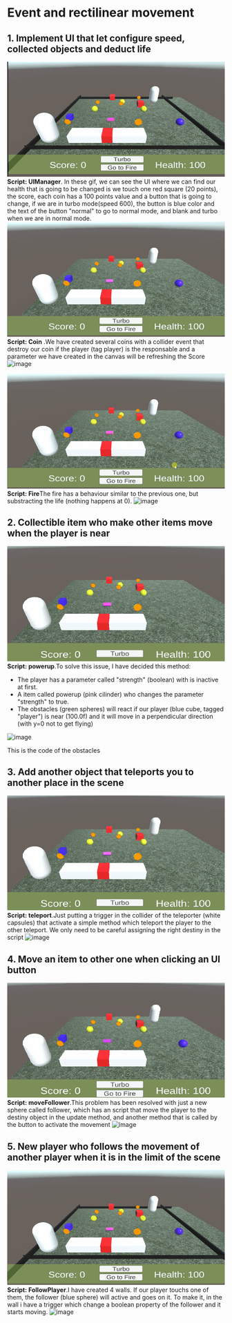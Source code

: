 # Event and rectilinear movement
## 1. Implement UI that let configure speed, collected objects and deduct life
![ejercicio1](https://github.com/antoniocxv/eventmovement/blob/main/gifs/ejercicio1c.gif)
**Script: UIManager**. In these gif, we can see the UI where we can find our health that is going to be changed is we touch one red square (20 points), the score, each coin has a 100 points value and a button that is going to change, if we are in turbo mode(speed 600), the button is blue color and the text of the button "normal" to go to normal mode, and blank and turbo when we are in normal mode.
![ejercicio1](https://github.com/antoniocxv/eventmovement/blob/main/gifs/ejercicio1.gif)
**Script: Coin** .We have created several coins with a collider event that destroy our coin if the player (tag player) is the responsable and a parameter we have created in the canvas will be refreshing the Score
<img width="auto" alt="image" src="https://github.com/antoniocxv/eventmovement/assets/6523949/e11e2291-5a99-41ae-9246-66d9852eda5e">

![ejercicio1b](https://github.com/antoniocxv/eventmovement/blob/main/gifs/ejercicio1b.gif)
**Script: Fire**The fire has a behaviour similar to the previous one, but substracting the life (nothing happens at 0).
<img width="auto" alt="image" src="https://github.com/antoniocxv/eventmovement/assets/6523949/ce5311af-e16c-4aa3-b2f6-774cd559547a">


## 2. Collectible item who make other items move when the player is near
![ejercicio2](https://github.com/antoniocxv/eventmovement/blob/main/gifs/ejercicio2.gif)
**Script: powerup**.To solve this issue, I have decided this method: 
- The player has a parameter called "strength" (boolean) with is inactive at first.
- A item called powerup (pink cilinder) who changes the parameter "strength" to true.
- The obstacles (green spheres) will react if our player (blue cube, tagged "player") is near (100.0f) and it will move in a perpendicular direction (with y=0 not to get flying)
<img width="auto" alt="image" src="https://github.com/antoniocxv/eventmovement/assets/6523949/2279f820-194e-4fc3-863a-6181a8f3775e">

This is the code of the obstacles

## 3. Add another object that teleports you to another place in the scene
![ejercicio3](https://github.com/antoniocxv/eventmovement/blob/main/gifs/ejercicio3.gif)
**Script: teleport**.Just putting a trigger in the collider of the teleporter (white capsules) that activate a simple method which teleport the player to the other teleport. We only need to be careful assigning the right destiny in the script
<img width="auto" alt="image" src="https://github.com/antoniocxv/eventmovement/assets/6523949/ee1cb86d-f7ca-4416-b6e3-0c2b14b1b9ae">

## 4. Move an item to other one when clicking an UI button
![ejercicio4](https://github.com/antoniocxv/eventmovement/blob/main/gifs/ejercicio4.gif)
**Script: moveFollower**.This problem has been resolved with just a new sphere called follower, which has an script that move the player to the destiny object in the update method, and another method that is called by the button to activate the movement
<img width="auto" alt="image" src="https://github.com/antoniocxv/eventmovement/assets/6523949/82419a35-3035-4c76-a8c3-0b8cc29b1d15">

## 5. New player who follows the movement of another player when it is in the limit of the scene
![ejercicio6](https://github.com/antoniocxv/eventmovement/blob/main/gifs/ejercicio6.gif)
**Script: FollowPlayer**.I have created 4 walls. If our player touchs one of them, the follower (blue sphere) will active and goes on it. To make it, in the wall i have a trigger which change a boolean property of the follower and it starts moving.
<img width="auto" alt="image" src="https://github.com/antoniocxv/eventmovement/assets/6523949/f4f38fe8-77b3-4c42-9092-c42cbc2f1585">



